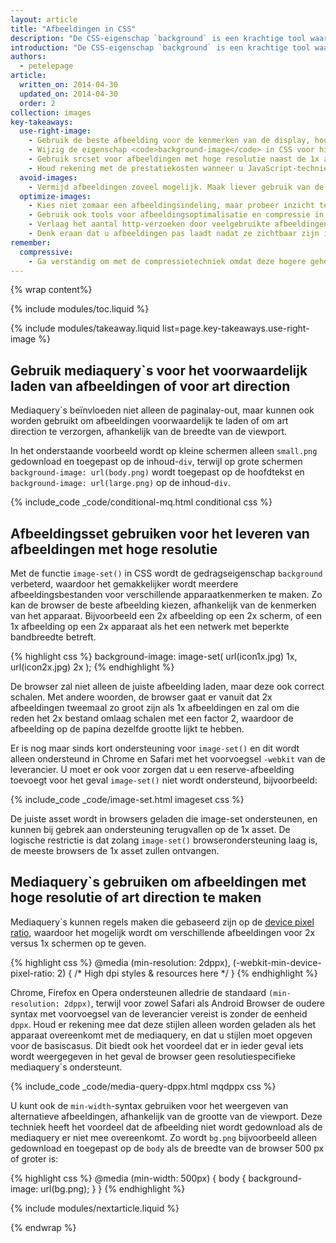 ```yaml
---
layout: article
title: "Afbeeldingen in CSS"
description: "De CSS-eigenschap `background` is een krachtige tool waarmee u complexe afbeeldingen aan elementen kunt toevoegen en gemakkelijk meerdere afbeeldingen toevoegt, ze kunt laten terugkomen, enzovoort."
introduction: "De CSS-eigenschap `background` is een krachtige tool waarmee u complexe afbeeldingen aan elementen kunt toevoegen en gemakkelijk meerdere afbeeldingen toevoegt, ze kunt laten terugkomen, enzovoort.  In combinatie met mediaquery's wordt de eigenschap `background` nog krachtiger, waardoor het voorwaardelijke laden van afbeeldingen op basis van onder andere schermresolutie en de grootte van de viewport mogelijk wordt."
authors:
  - petelepage
article:
  written_on: 2014-04-30
  updated_on: 2014-04-30
  order: 2
collection: images
key-takeaways:
  use-right-image:
    - Gebruik de beste afbeelding voor de kenmerken van de display, houd rekening met het formaat van het scherm, de resolutie van het apparaat en de paginalay-out.
    - Wijzig de eigenschap <code>background-image</code> in CSS voor high-DPI-beeldschermen via mediaquery`s met <code>min-resolution</code> en <code>-webkit-min-device-pixel-ratio</code>.
    - Gebruik srcset voor afbeeldingen met hoge resolutie naast de 1x afbeelding in opmaak.
    - Houd rekening met de prestatiekosten wanneer u JavaScript-technieken gebruikt voor vervanging van afbeeldingen of wanneer u zwaar gecomprimeerde afbeeldingen met hoge resolutie op apparaten met een lagere resolutie plaatst.
  avoid-images:
    - Vermijd afbeeldingen zoveel mogelijk. Maak liever gebruik van de mogelijkheden van de browser, gebruik unicode-tekens in plaats van afbeeldingen en vervang complexe pictogrammen door pictogramlettertypen.
  optimize-images:
    - Kies niet zomaar een afbeeldingsindeling, maar probeer inzicht te krijgen in de verschillende indelingen die beschikbaar zijn en gebruik de meest geschikte indeling.
    - Gebruik ook tools voor afbeeldingsoptimalisatie en compressie in uw workflow om de grootte van bestanden te verkleinen.
    - Verlaag het aantal http-verzoeken door veelgebruikte afbeeldingen in afbeeldingssprites te plaatsen.
    - Denk eraan dat u afbeeldingen pas laadt nadat ze zichtbaar zijn in de weergave. Zo verbetert u de laadtijd van de eerste pagina en maakt u deze pagina minder zwaar.
remember:
  compressive:
    - Ga verstandig om met de compressietechniek omdat deze hogere geheugen- en decoderingskosten met zich meebrengt. Het aanpassen van het formaat van grote afbeeldingen zodat ze op een kleiner scherm passen is duur en kan vooral op low-end apparaten lastig zijn omdat zowel het geheugen als de verwerkingsmogelijkheden hierop beperkt zijn.
---
```


{% wrap content%}

<style>
  img, video, object {
    max-width: 100%;
  }

  img.center {
    display: block;
    margin-left: auto;
    margin-right: auto;
  }
</style>

{% include modules/toc.liquid %}

{% include modules/takeaway.liquid list=page.key-takeaways.use-right-image %}

## Gebruik mediaquery`s voor het voorwaardelijk laden van afbeeldingen of voor art direction

Mediaquery`s beïnvloeden niet alleen de paginalay-out, maar kunnen ook worden gebruikt om afbeeldingen voorwaardelijk te laden of om art direction te verzorgen, afhankelijk van de breedte van de viewport.

In het onderstaande voorbeeld wordt op kleine schermen alleen `small.png` gedownload en toegepast op de inhoud-`div`, terwijl op grote schermen `background-image: url(body.png)` wordt toegepast op de hoofdtekst en `background-image: url(large.png)` op de inhoud-`div`.

{% include_code _code/conditional-mq.html conditional css %}

## Afbeeldingsset gebruiken voor het leveren van afbeeldingen met hoge resolutie

Met de functie `image-set()` in CSS wordt de gedragseigenschap `background` verbeterd, waardoor het gemakkelijker wordt meerdere afbeeldingsbestanden voor verschillende apparaatkenmerken te maken. Zo kan de browser de beste afbeelding kiezen, afhankelijk van de kenmerken van het apparaat. Bijvoorbeeld een 2x afbeelding op een 2x scherm, of een 1x afbeelding op een 2x apparaat als het een netwerk met beperkte bandbreedte betreft.

{% highlight css %}
background-image: image-set(
  url(icon1x.jpg) 1x,
  url(icon2x.jpg) 2x
);
{% endhighlight %}

De browser zal niet alleen de juiste afbeelding laden, maar deze ook correct
schalen. Met andere woorden, de browser gaat er vanuit dat 2x afbeeldingen tweemaal zo groot zijn als 1x afbeeldingen en zal om die reden het 2x bestand omlaag schalen met een factor 2, waardoor de afbeelding op de papina dezelfde grootte lijkt te hebben.

Er is nog maar sinds kort ondersteuning voor `image-set()` en dit wordt alleen ondersteund in Chrome en Safari met het voorvoegsel `-webkit` van de leverancier. U moet er ook voor zorgen dat u een reserve-afbeelding toevoegt voor het geval `image-set()` niet wordt ondersteund, bijvoorbeeld:

{% include_code _code/image-set.html imageset css %}

De juiste asset wordt in browsers geladen die image-set ondersteunen, en kunnen bij gebrek aan ondersteuning terugvallen op de 1x asset. De logische restrictie is dat zolang `image-set()` browserondersteuning laag is, de meeste browsers de 1x asset zullen ontvangen.

## Mediaquery`s gebruiken om afbeeldingen met hoge resolutie of art direction te maken

Mediaquery`s kunnen regels maken die gebaseerd zijn op de [device pixel ratio](http://www.html5rocks.com/en/mobile/high-dpi/#toc-bg), waardoor het mogelijk wordt om verschillende afbeeldingen voor 2x versus 1x schermen op te geven.

{% highlight css %}
@media (min-resolution: 2dppx),
(-webkit-min-device-pixel-ratio: 2)
{
  /* High dpi styles & resources here */
}
{% endhighlight %}

Chrome, Firefox en Opera ondersteunen alledrie de standaard `(min-resolution: 2dppx)`, terwijl voor zowel Safari als Android Browser de oudere syntax met voorvoegsel van de leverancier vereist is zonder de eenheid `dppx`. Houd er rekening mee dat deze stijlen alleen worden geladen als het apparaat overeenkomt met de mediaquery, en dat u stijlen moet opgeven voor de basiscasus. Dit biedt ook het voordeel dat er in ieder geval iets wordt weergegeven in het geval de browser geen resolutiespecifieke mediaquery`s ondersteunt.

{% include_code _code/media-query-dppx.html mqdppx css %}

U kunt ook de `min-width`-syntax gebruiken voor het weergeven van alternatieve afbeeldingen, afhankelijk van de grootte van de viewport. Deze techniek heeft het voordeel dat de afbeelding niet wordt gedownload als de mediaquery er niet mee overeenkomt.  Zo wordt `bg.png` bijvoorbeeld alleen gedownload en toegepast op de `body` als de breedte van de browser 500 px of groter is:

{% highlight css %}
@media (min-width: 500px) {
  body {
    background-image: url(bg.png);
  }
}
{% endhighlight %}	

{% include modules/nextarticle.liquid %}

{% endwrap %}

